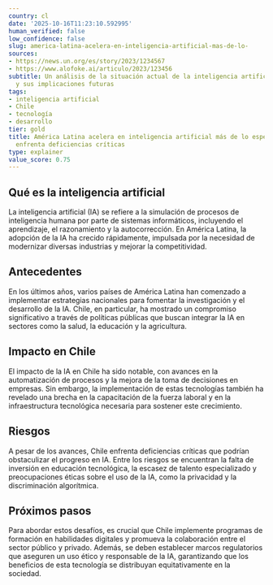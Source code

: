 ```yaml
---
country: cl
date: '2025-10-16T11:23:10.592995'
human_verified: false
low_confidence: false
slug: america-latina-acelera-en-inteligencia-artificial-mas-de-lo-
sources:
- https://news.un.org/es/story/2023/1234567
- https://www.alofoke.ai/articulo/2023/123456
subtitle: Un análisis de la situación actual de la inteligencia artificial en Chile
  y sus implicaciones futuras
tags:
- inteligencia artificial
- Chile
- tecnología
- desarrollo
tier: gold
title: América Latina acelera en inteligencia artificial más de lo esperado, pero
  enfrenta deficiencias críticas
type: explainer
value_score: 0.75
---
```


<h2>Qué es la inteligencia artificial</h2><p>La inteligencia artificial (IA) se refiere a la simulación de procesos de inteligencia humana por parte de sistemas informáticos, incluyendo el aprendizaje, el razonamiento y la autocorrección. En América Latina, la adopción de la IA ha crecido rápidamente, impulsada por la necesidad de modernizar diversas industrias y mejorar la competitividad.</p><h2>Antecedentes</h2><p>En los últimos años, varios países de América Latina han comenzado a implementar estrategias nacionales para fomentar la investigación y el desarrollo de la IA. Chile, en particular, ha mostrado un compromiso significativo a través de políticas públicas que buscan integrar la IA en sectores como la salud, la educación y la agricultura.</p><h2>Impacto en Chile</h2><p>El impacto de la IA en Chile ha sido notable, con avances en la automatización de procesos y la mejora de la toma de decisiones en empresas. Sin embargo, la implementación de estas tecnologías también ha revelado una brecha en la capacitación de la fuerza laboral y en la infraestructura tecnológica necesaria para sostener este crecimiento.</p><h2>Riesgos</h2><p>A pesar de los avances, Chile enfrenta deficiencias críticas que podrían obstaculizar el progreso en IA. Entre los riesgos se encuentran la falta de inversión en educación tecnológica, la escasez de talento especializado y preocupaciones éticas sobre el uso de la IA, como la privacidad y la discriminación algorítmica.</p><h2>Próximos pasos</h2><p>Para abordar estos desafíos, es crucial que Chile implemente programas de formación en habilidades digitales y promueva la colaboración entre el sector público y privado. Además, se deben establecer marcos regulatorios que aseguren un uso ético y responsable de la IA, garantizando que los beneficios de esta tecnología se distribuyan equitativamente en la sociedad.</p>